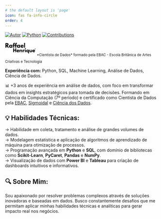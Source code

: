 ```yaml
---
# the default layout is 'page'
icon: fas fa-info-circle
order: 4
---
```


[![Autor](https://img.shields.io/badge/autor-rhfariasn-red.svg)](https://shields.io/)
[![Python](https://img.shields.io/badge/python-3.7+-blue.svg)](https://shields.io/)
[![Contributions](https://img.shields.io/badge/contributions-bem_vindo-green.svg)](https://shields.io/)

<img alt="Colaboratory logo" width="20%" src="https://raw.githubusercontent.com/raffaelhfarias/raffaelhfarias/refs/heads/main/raffaelhenrique.png">
<sub>*Cientista de Dados* formado pela EBAC - Escola Britânica de Artes Criativas e Tecnologia</sub>

**Experiência com:**
Python, SQL, Machine Learning, Análise de Dados, Ciência de Dados.

📊 +3 anos de experiência em análise de dados, com foco em transformar dados em insights estratégicos para tomada de decisões. Formando em Ciência da Computação (7º período) e certificado como Cientista de Dados pela [EBAC](https://ebaconline.com.br/), [Sigmoidal](https://sigmoidal.ai/) e [Ciência dos Dados](https://www.linkedin.com/company/ci%C3%AAncia-dos-dados/).

## 💡 Habilidades Técnicas:
→ Habilidade em coleta, tratamento e análise de grandes volumes de dados.</br>
→ Modelagem estatística e aplicação de algoritmos de aprendizado de máquina para otimização de processos.</br>
→ Programação avançada em **Python** e **SQL**, com domínio de bibliotecas como **Scikit-Learn**, **PyCaret**, **Pandas** e **NumPy**.</br>
→ Visualização de dados com **Power BI** e **Tableau** para criação de dashboards intuitivos e informativos.</br>

## 🔍 Sobre Mim:
Sou apaixonado por resolver problemas complexos através de soluções inovadoras e baseadas em dados. Busco constantemente desafios que me permitam aplicar minhas habilidades técnicas e analíticas para gerar impacto real nos negócios.
